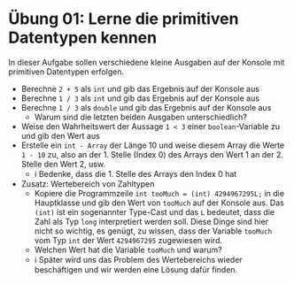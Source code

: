 # Übung 01: Lerne die primitiven Datentypen kennen

In dieser Aufgabe sollen verschiedene kleine Ausgaben auf der Konsole mit primitiven Datentypen erfolgen.

- Berechne `2 + 5` als `int` und gib das Ergebnis auf der Konsole aus
- Berechne `1 / 3` als `int` und gib das Ergebnis auf der Konsole aus
- Berechne `1 / 3` als `double` und gib das Ergebnis auf der Konsole aus
  - Warum sind die letzten beiden Ausgaben unterschiedlich?
- Weise den Wahrheitswert der Aussage `1 < 3` einer `boolean`-Variable zu und gib den Wert aus
- Erstelle ein `int - Array` der Länge 10 und weise diesem Array die Werte `1 - 10` zu, also an der 1. Stelle (Index 0) des Arrays den Wert 1 an der 2. Stelle den Wert 2, usw.
  - :information_source: Bedenke, dass die 1. Stelle des Arrays den Index 0 hat
- Zusatz: Wertebereich von Zahltypen
  - Kopiere die Programmzeile `int tooMuch = (int) 4294967295L;` in die Hauptklasse und gib den Wert von `tooMuch` auf der Konsole aus. Das `(int)` ist ein sogenannter Type-Cast und das `L` bedeutet, dass die Zahl als Typ `long` interpretiert werden soll. Diese Dinge sind hier nicht so wichtig, es genügt, zu wissen, dass der Variable `tooMuch` vom Typ `int` der Wert `4294967295` zugewiesen wird.  
  - Welchen Wert hat die Variable `tooMuch` und warum?
  - :information_source: Später wird uns das Problem des Wertebereichs wieder beschäftigen und wir werden eine Lösung dafür finden. 